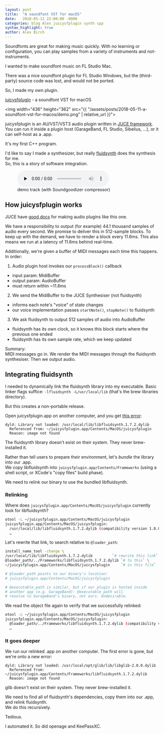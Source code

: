 ```yaml
---
layout: post
title:  "A soundfont VST for macOS"
date:   2018-05-11 22:00:00 -0000
categories: blog Alex juicysfplugin synth cpp
syntax_highlight: true
author: Alex Birch
---
```


Soundfonts are great for making music quickly. With no learning or configuration, you can play samples from a variety of instruments and not-instruments.

I wanted to make soundfont music on FL Studio Mac.

There was a nice soundfont plugin for FL Studio Windows, but the (third-party) source code was lost, and would not be ported.  

So, I made my own plugin.

[juicysfplugin](https://github.com/Birch-san/juicysfplugin) - a soundfont VST for macOS

<img width="436" height="362" src="{{ "/assets/posts/2018-05-11-a-soundfont-vst-for-macos/demo.png" | relative_url }}">

juicysfplugin is an AU/VST/VST3 audio plugin written in [JUCE framework](https://juce.com/).  
You can run it inside a plugin host (GarageBand, FL Studio, Sibelius, …), or it can self-host as a .app.

It's my first C++ program.

I'd like to say I made a synthesizer, but really [fluidsynth](http://www.fluidsynth.org/) does the synthesis for me.  
So, this is a story of software integration.

<figure>
  <audio controls preload="none">
    <source src="{{ "/assets/posts/2018-05-11-a-soundfont-vst-for-macos/TheBox_compressed_less.mp3" | relative_url }}" type="audio/mpeg">
  </audio>
  <figcaption>demo track (with Soundgoodizer compressor)</figcaption>
</figure>

## How juicysfplugin works

JUCE have [good docs](https://docs.juce.com/master/tutorial_create_projucer_basic_plugin.html) for making audio plugins like this one.

We have a responsibility to output (for example) 44.1 thousand samples of audio every second.
We promise to deliver this in 512-sample blocks. To keep up with the demand, we have to render a block every 11.6ms. This also means we run at a latency of 11.6ms behind real-time.

Additionally, we're given a buffer of MIDI messages each time this happens. In order:

1. Audio plugin host invokes our `processBlock()` callback
  - input param: MidiBuffer
  - output param: AudioBuffer
  - must return within ~11.6ms
2. We send the MidiBuffer to the JUCE Synthesiser (not fluidsynth)
  - informs each note's "voice" of state changes
  - our voice implementation passes `startNote()`, `stopNote()` to fluidsynth
3. We ask fluidsynth to output 512 samples of audio into AudioBuffer
  - fluidsynth has its own clock, so it knows this block starts where the previous one ended
  - fluidsynth has its own sample rate, which we keep updated

Summary:  
MIDI messages go in. We render the MIDI messages through the fluidsynth synthesiser. Then we output audio.

## Integrating fluidsynth

I needed to dynamically link the fluidsynth library into my executable. Basic linker flags suffice: `-lfluidsynth -L/usr/local/lib` (that's the brew libraries directory).

But this creates a non-portable release.

Open juicysfplugin.app on another computer, and you get [this error](https://stackoverflow.com/a/19230699/5257399):

```
dyld: Library not loaded: /usr/local/lib/libfluidsynth.1.7.2.dylib
  Referenced from: ~/juicysfplugin.app/Contents/MacOS/juicysfplugin
  Reason: image not found
```

The fluidsynth library doesn't exist on their system. They never brew-installed it.

Rather than tell users to prepare their environment, let's _bundle_ the library into our .app.  
We copy libfluidsynth into `juicysfplugin.app/Contents/Frameworks` (using a shell script, or XCode's "copy files" build phase).

We need to relink our binary to use the bundled libfluidsynth.

### Relinking

Where does `juicysfplugin.app/Contents/MacOS/juicysfplugin` currently look for libfluidsynth?

```bash
otool -L ~/juicysfplugin.app/Contents/MacOS/juicysfplugin
juicysfplugin.app/Contents/MacOS/juicysfplugin:
  /usr/local/lib/libfluidsynth.1.7.2.dylib (compatibility version 1.0.0, current version 1.7.2)
  …
```

Let's rewrite that link, to search relative to `@loader_path`:

```bash
install_name_tool -change \
/usr/local/lib/libfluidsynth.1.7.2.dylib         `# rewrite this link` \
@loader_path/../Frameworks/libfluidsynth.1.7.2.dylib `# to this` \
~/juicysfplugin.app/Contents/MacOS/juicysfplugin     `# in this file`

# @loader_path points to our binary's location:
# juicysfplugin.app/Contents/MacOS/juicysfplugin

# @executable_path is similar, but if our plugin is hosted inside
# another app (e.g. GarageBand): @executable_path will
# resolve to GarageBand's binary, not ours. Undesirable.
```

We read the object file again to verify that we successfully relinked:

```bash
otool -L ~/juicysfplugin.app/Contents/MacOS/juicysfplugin
juicysfplugin.app/Contents/MacOS/juicysfplugin:
  @loader_path/../Frameworks/libfluidsynth.1.7.2.dylib (compatibility version 1.0.0, current version 1.7.2)
  …
```

### It goes deeper

We run our relinked .app on another computer. The first error is gone, but we're onto a new error:

```
dyld: Library not loaded: /usr/local/opt/glib/lib/libglib-2.0.0.dylib
  Referenced from: ~/juicysfplugin.app/Contents/Frameworks/libfluidsynth.1.7.2.dylib
  Reason: image not found
```

glib doesn't exist on their system. They never brew-installed it.

We need to find all of fluidsynth's dependencies, copy them into our .app, and relink fluidsynth.  
We do this recursively.

Tedious.

I automated it. So did openage and KeePassXC.